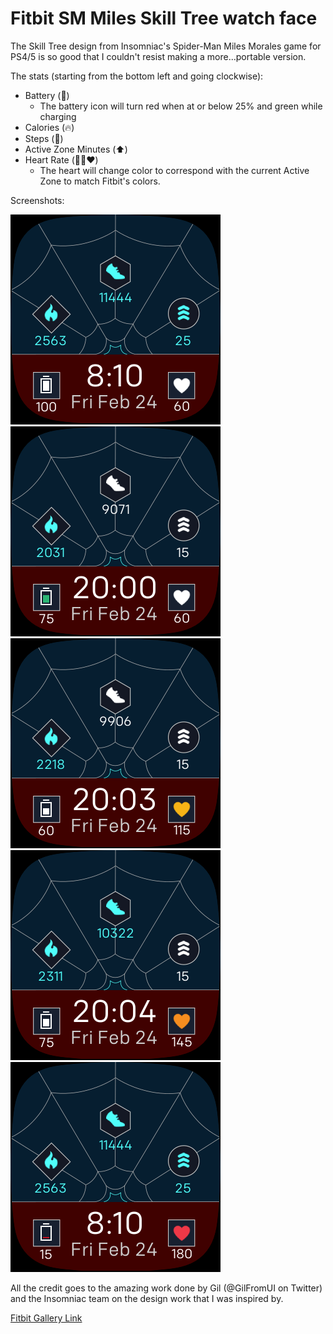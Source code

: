 # Fitbit SM Miles Skill Tree watch face

The Skill Tree design from Insomniac's Spider-Man Miles Morales game for PS4/5 is so good that I couldn't resist making a more...portable version. 

The stats (starting from the bottom left and going clockwise):
- Battery (🔋)
    - The battery icon will turn red when at or below 25% and green while charging
- Calories (🔥)
- Steps (👟)
- Active Zone Minutes (⬆️)
- Heart Rate (💛🧡❤️)
    - The heart will change color to correspond with the current Active Zone to match Fitbit's colors.

Screenshots:

![Watch face screenshot 1](screenshots/sm-miles-skill-tree-ss-1.png)
![Watch face screenshot 2](screenshots/sm-miles-skill-tree-ss-2.png)
![Watch face screenshot 3](screenshots/sm-miles-skill-tree-ss-3.png)
![Watch face screenshot 4](screenshots/sm-miles-skill-tree-ss-4.png)
![Watch face screenshot 5](screenshots/sm-miles-skill-tree-ss-5.png)


All the credit goes to the amazing work done by Gil (@GilFromUI on Twitter) and the Insomniac team on the design work that I was inspired by.

[Fitbit Gallery Link](https://gallery.fitbit.com/details/579c6239-b87e-4d4a-9305-7d0635965682)
